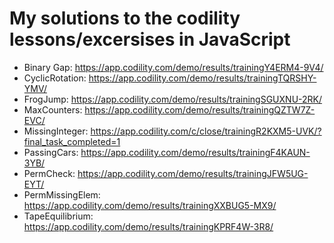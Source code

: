 # My solutions to the codility lessons/excersises in JavaScript
- Binary Gap: https://app.codility.com/demo/results/trainingY4ERM4-9V4/
- CyclicRotation: https://app.codility.com/demo/results/trainingTQRSHY-YMV/
- FrogJump: https://app.codility.com/demo/results/trainingSGUXNU-2RK/
- MaxCounters: https://app.codility.com/demo/results/trainingQZTW7Z-EVC/
- MissingInteger: https://app.codility.com/c/close/trainingR2KXM5-UVK/?final_task_completed=1
- PassingCars: https://app.codility.com/demo/results/trainingF4KAUN-3YB/
- PermCheck: https://app.codility.com/demo/results/trainingJFW5UG-EYT/
- PermMissingElem: https://app.codility.com/demo/results/trainingXXBUG5-MX9/
- TapeEquilibrium: https://app.codility.com/demo/results/trainingKPRF4W-3R8/